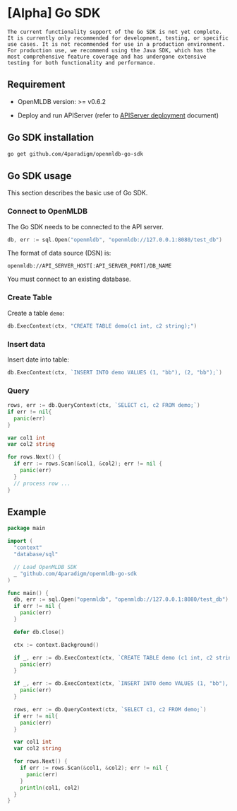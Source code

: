 # [Alpha] Go SDK
```plain
The current functionality support of the Go SDK is not yet complete. It is currently only recommended for development, testing, or specific use cases. It is not recommended for use in a production environment. For production use, we recommend using the Java SDK, which has the most comprehensive feature coverage and has undergone extensive testing for both functionality and performance.
```
## Requirement

- OpenMLDB version: >= v0.6.2

- Deploy and run APIServer (refer to [APIServer deployment](../../main/deploy/install_deploy.html#apiserver) document)

## Go SDK installation

```bash
go get github.com/4paradigm/openmldb-go-sdk
```

## Go SDK usage

This section describes the basic use of Go SDK.

### Connect to OpenMLDB

The Go SDK needs to be connected to the API server.

```Go
db, err := sql.Open("openmldb", "openmldb://127.0.0.1:8080/test_db")
```

The format of data source (DSN) is:

```plain
openmldb://API_SERVER_HOST[:API_SERVER_PORT]/DB_NAME
```

You must connect to an existing database.

### Create Table

Create a table `demo`:

```Go
db.ExecContext(ctx, "CREATE TABLE demo(c1 int, c2 string);")
```

### Insert data

Insert date into table:

```go
db.ExecContext(ctx, `INSERT INTO demo VALUES (1, "bb"), (2, "bb");`)
```

### Query

```go
rows, err := db.QueryContext(ctx, `SELECT c1, c2 FROM demo;`)
if err != nil{
  panic(err)
}

var col1 int
var col2 string

for rows.Next() {
  if err := rows.Scan(&col1, &col2); err != nil {
    panic(err)
  }
  // process row ...
}
```

## Example

```Go
package main

import (
  "context"
  "database/sql"

  // Load OpenMLDB SDK
  _ "github.com/4paradigm/openmldb-go-sdk
)

func main() {
  db, err := sql.Open("openmldb", "openmldb://127.0.0.1:8080/test_db")
  if err != nil {
    panic(err)
  }

  defer db.Close()

  ctx := context.Background()

  if _, err := db.ExecContext(ctx, `CREATE TABLE demo (c1 int, c2 string);`); err != nil {
    panic(err)
  }

  if _, err := db.ExecContext(ctx, `INSERT INTO demo VALUES (1, "bb"), (2, "bb");`); err != nil {
    panic(err)
  }

  rows, err := db.QueryContext(ctx, `SELECT c1, c2 FROM demo;`)
  if err != nil{
    panic(err)
  }

  var col1 int
  var col2 string

  for rows.Next() {
    if err := rows.Scan(&col1, &col2); err != nil {
      panic(err)
    }
    println(col1, col2)
  }
}
```


